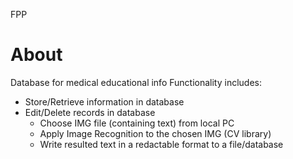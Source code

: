 FPP

# About

Database for medical educational info
Functionality includes:
- Store/Retrieve information in database
- Edit/Delete records in database
	- Choose IMG file (containing text) from local PC
	- Apply Image Recognition to the chosen IMG (CV library)
	- Write resulted text in a redactable format to a file/database
